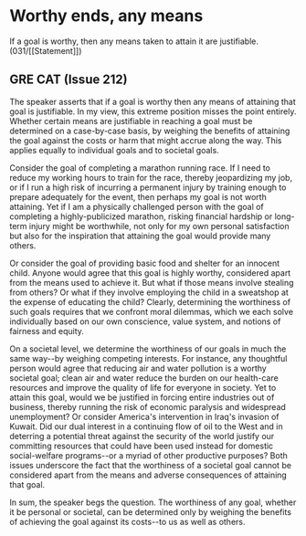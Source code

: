 # Worthy ends, any means

If a goal is worthy, then any means taken to attain it are justifiable.
(031/[[Statement]])

## GRE CAT (Issue 212)

The speaker asserts that if a goal is worthy then any means of attaining that goal is justifiable.
In my view, this extreme position misses the point entirely.
Whether certain means are justifiable in reaching a goal must be determined on a case-by-case basis, by weighing the benefits of attaining the goal against the costs or harm that might accrue along the way.
This applies equally to individual goals and to societal goals.

Consider the goal of completing a marathon running race.
If I need to reduce my working hours to train for the race, thereby jeopardizing my job, or if I run a high risk of incurring a permanent injury by training enough to prepare adequately for the event, then perhaps my goal is not worth attaining.
Yet if I am a physically challenged person with the goal of completing a highly-publicized marathon, risking financial hardship or long-term injury might be worthwhile, not only for my own personal satisfaction but also for the inspiration that attaining the goal would provide many others.

Or consider the goal of providing basic food and shelter for an innocent child.
Anyone would agree that this goal is highly worthy, considered apart from the means used to achieve it.
But what if those means involve stealing from others?
Or what if they involve employing the child in a sweatshop at the expense of educating the child?
Clearly, determining the worthiness of such goals requires that we confront moral dilemmas, which we each solve individually based on our own conscience, value system, and notions of fairness and equity.

On a societal level, we determine the worthiness of our goals in much the same way--by weighing competing interests.
For instance, any thoughtful person would agree that reducing air and water pollution is a worthy societal goal; clean air and water reduce the burden on our health-care resources and improve the quality of life for everyone in society.
Yet to attain this goal, would we be justified in forcing entire industries out of business, thereby running the risk of economic paralysis and widespread unemployment?
Or consider America's intervention in Iraq's invasion of Kuwait.
Did our dual interest in a continuing flow of oil to the West and in deterring a potential threat against the security of the world justify our committing resources that could have been used instead for domestic social-welfare programs--or a myriad of other productive purposes?
Both issues underscore the fact that the worthiness of a societal goal cannot be considered apart from the means and adverse consequences of attaining that goal.

In sum, the speaker begs the question.
The worthiness of any goal, whether it be personal or societal, can be determined only by weighing the benefits of achieving the goal against its costs--to us as well as others.
